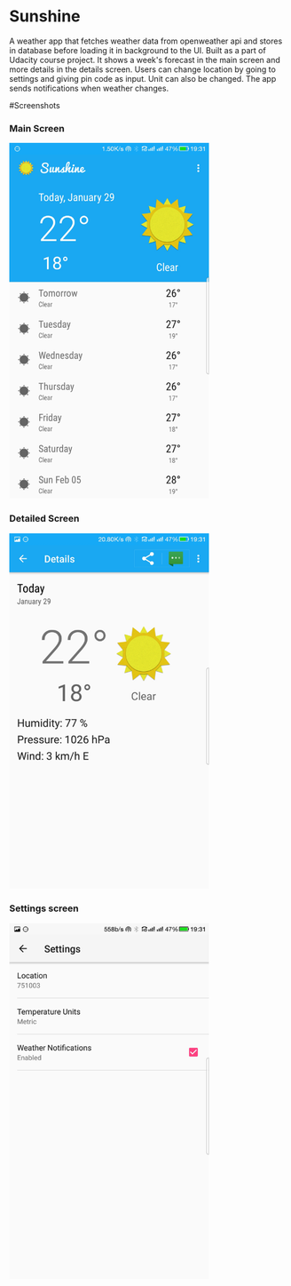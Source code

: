 # Sunshine
A weather app that fetches weather data from openweather api and stores in database before loading it in background to the UI.
Built as a part of Udacity course project. It shows a week's forecast in the main screen and more details in the details screen.
Users can change location by going to settings and giving pin code as input. Unit can also be changed.
The app sends notifications when weather changes.

#Screenshots
<h3>Main Screen</h3>
<img src="/app/screenshots/a.jpg" width="360" title="Main Screen">
<h3>Detailed Screen</h3>
<img src="/app/screenshots/b.jpg" width="360" title="Detailed Screen">
<h3>Settings screen</h3>
<img src="/app/screenshots/c.jpg" width="360" title="Settings">
